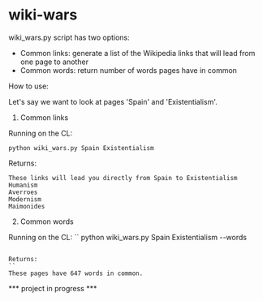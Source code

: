 # wiki-wars

wiki_wars.py script has two options:
- Common links: generate a list of the Wikipedia links that will lead from one page to another
- Common words: return number of words pages have in common

How to use:

Let's say we want to look at pages 'Spain' and 'Existentialism'.

1) Common links

Running on the CL:
```
python wiki_wars.py Spain Existentialism
```

Returns:
```
These links will lead you directly from Spain to Existentialism  
Humanism  
Averroes  
Modernism  
Maimonides
```

2) Common words

Running on the CL:
``
python wiki_wars.py Spain Existentialism --words
```

Returns:
``
These pages have 647 words in common.
```

*** project in progress ***